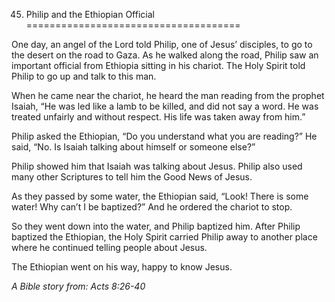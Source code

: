 45. Philip and the Ethiopian Official
=====================================

One day, an angel of the Lord told Philip, one of Jesus’ disciples, to
go to the desert on the road to Gaza. As he walked along the road,
Philip saw an important official from Ethiopia sitting in his chariot.
The Holy Spirit told Philip to go up and talk to this man.

When he came near the chariot, he heard the man reading from the prophet
Isaiah, “He was led like a lamb to be killed, and did not say a word. He
was treated unfairly and without respect. His life was taken away from
him.”

Philip asked the Ethiopian, “Do you understand what you are reading?” He
said, “No. Is Isaiah talking about himself or someone else?”

Philip showed him that Isaiah was talking about Jesus. Philip also used
many other Scriptures to tell him the Good News of Jesus.

As they passed by some water, the Ethiopian said, “Look! There is some
water! Why can’t I be baptized?” And he ordered the chariot to stop.

So they went down into the water, and Philip baptized him. After Philip
baptized the Ethiopian, the Holy Spirit carried Philip away to another
place where he continued telling people about Jesus.

The Ethiopian went on his way, happy to know Jesus.

*A Bible story from: Acts 8:26-40*
